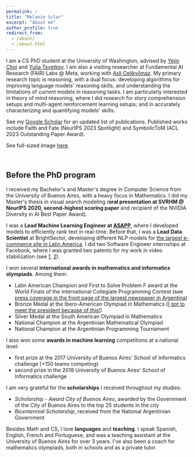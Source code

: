 ```yaml
---
permalink: /
title: "Melanie Sclar"
excerpt: "About me"
author_profile: true
redirect_from: 
  - /about/
  - /about.html
---
```


I am a CS PhD student at the University of Washington, advised by [Yejin Choi](https://homes.cs.washington.edu/~yejin/) and [Yulia Tsvetkov](https://homes.cs.washington.edu/~yuliats/). I am also a visiting researcher at Fundamental AI Research (FAIR) Labs @ Meta, working with [Asli Celikyilmaz](http://asli.us/). My primary research topic is reasoning, with a dual focus: developing algorithms for improving language models' reasoning skills, and understanding the limitations of current models in reasoning tasks. I am particularly interested in theory of mind reasoning, where I did research for story comprehension setups and multi-agent reinforcement learning setups; and in accurately characterizing and quantifying models' skills. 

See my [Google Scholar](https://scholar.google.com/citations?user=4uNPtZgAAAAJ&hl=en&oi=ao) for an updated list of publications. Published works include Faith and Fate (NeurIPS 2023 Spotlight) and SymbolicToM (ACL 2023 Outstanding Paper Award).

See full-sized image [here](images/Sclar_Melanie_large.jpg).

<br/>

## Before the PhD program

I received my Bachelor's and Master's degree in Computer Science from the University of Buenos Aires, with a heavy focus in Mathematics. I did my Master's thesis in visual search modeling (**oral presentation at SVRHM @ NeurIPS 2020, second-highest scoring paper** and recipient of the NVIDIA Diversity in AI Best Paper Award).

I was a **Lead Machine Learning Engineer at [ASAPP](https://asapp.com)**, where I developed models to efficiently rank text in real-time. Before that, I was a **Lead Data Scientist** at BrightSector, developing different NLP models for [the largest e-commerce site in Latin America](https://en.wikipedia.org/wiki/MercadoLibre). I did two Software Engineer internships at Facebook, where I was granted two patents for my work in video stabilization (see [1](https://patents.google.com/patent/US10582211B2/en), [2](https://patents.google.com/patent/US10506248B2/en)).

I won several **international awards in mathematics and informatics olympiads**. Among them:
- Latin American Champion and First to Solve Problem F award at the World Finals of the International Collegiate Programming Contest (see [press coverage in the front page of the largest newspaper in Argentina](https://www.clarin.com/sociedad/uba-programacion-mundial_0_SJvhWKYv7e.html))
- Bronze Medal at the Ibero-American Olympiad in Mathematics ([I got to meet the president because of this!](https://www.casarosada.gob.ar/informacion/archivo/25379-la-jefa-de-estado-recibio-al-equipo-argentino-que-participo-de-las-olimpiadas-internacionales-de-matematicas))
- Silver Medal at the South American Olympiad in Mathematics
- National Champion at the Argentinian Mathematical Olympiad
- National Champion at the Argentinian Programming Tournament

I also won some **awards in machine learning** competitions at a national level:
- first prize at the 2017 University of Buenos Aires' School of Informatics challenge (+150 teams competing)
- second prize in the 2018 University of Buenos Aires' School of Informatics challenge

I am very grateful for the **scholarships** I received throughout my studies:
- *Scholarship - Award City of Buenos Aires*, awarded by the Government of the City of Buenos Aires to the top 25 students in the city
- *Bicentennial Scholarship*, received from the National Argentinian Government

Besides Math and CS, I love **languages** and **teaching**. I speak Spanish, English, French and Portuguese, and was a teaching assistant at the University of Buenos Aires for over 3 years. I've also been a coach for mathematics olympiads, both in schools and as a private tutor.
